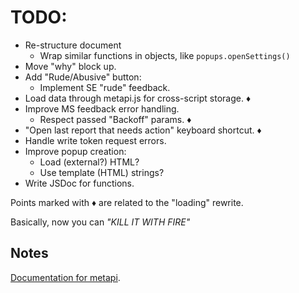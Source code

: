 # TODO:
* Re-structure document
  * Wrap similar functions in objects, like `popups.openSettings()`
* Move "why" block up.
* Add "Rude/Abusive" button:
  * Implement SE "rude" feedback.
* Load data through metapi.js for cross-script storage. &diams;
* Improve MS feedback error handling.
  * Respect passed "Backoff" params. &diams;
* "Open last report that needs action" keyboard shortcut. &diams;
* Handle write token request errors.
* Improve popup creation:
  * Load (external?) HTML?
  * Use template (HTML) strings?
* Write JSDoc for functions.

Points marked with &diams; are related to the "loading" rewrite.

Basically, now you can _"KILL IT WITH FIRE"_

## Notes

[Documentation for metapi](https://github.com/Charcoal-SE/userscripts/wiki/metapi-API-documentation).

<!--- http://stackapps.com/apps/oauth/view/9136 --->
<!---
"🚩"
"🗳️"
"💣"
"🏷️"
"🛡️"
--->
